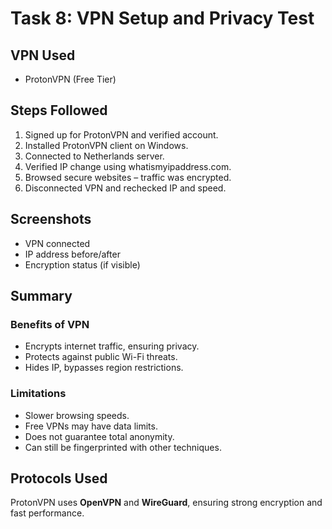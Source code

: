 # Task 8: VPN Setup and Privacy Test

## VPN Used
- ProtonVPN (Free Tier)

## Steps Followed
1. Signed up for ProtonVPN and verified account.
2. Installed ProtonVPN client on Windows.
3. Connected to Netherlands server.
4. Verified IP change using whatismyipaddress.com.
5. Browsed secure websites – traffic was encrypted.
6. Disconnected VPN and rechecked IP and speed.

## Screenshots
- VPN connected
- IP address before/after
- Encryption status (if visible)

## Summary

### Benefits of VPN
- Encrypts internet traffic, ensuring privacy.
- Protects against public Wi-Fi threats.
- Hides IP, bypasses region restrictions.

### Limitations
- Slower browsing speeds.
- Free VPNs may have data limits.
- Does not guarantee total anonymity.
- Can still be fingerprinted with other techniques.

## Protocols Used
ProtonVPN uses **OpenVPN** and **WireGuard**, ensuring strong encryption and fast performance.

